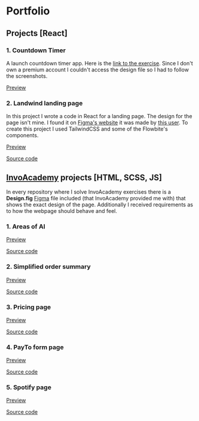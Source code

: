 # Portfolio

## Projects [React]

### 1. Countdown Timer

A launch countdown timer app. Here is the [link to the exercise](https://www.frontendmentor.io/challenges/launch-countdown-timer-N0XkGfyz-). Since I don't own a premium account I couldn't access the design file so I had to follow the screenshots.

[Preview](https://piotrfijol.github.io/countdown-timer)

### 2. Landwind landing page

In this project I wrote a code in React for a landing page. The design for the page isn't mine. I found it on [Figma's website](https://www.figma.com/community/file/1125744163617429490) it was made by [this user](https://www.figma.com/@themesberg). To create this project
I used TailwindCSS and some of the Flowbite's components.

[Preview](https://piotrfijol.github.io/landwind-landing-page)

[Source code](https://github.com/piotrfijol/landwind-landing-page)

## [InvoAcademy](https://platform.invo.academy/) projects [HTML, SCSS, JS]


In every repository where I solve InvoAcademy exercises there is a **Design.fig** [Figma](https://www.figma.com/) file included 
(that InvoAcademy provided me with) that shows the exact design of the page. Additionally I received 
requirements as to how the webpage should behave and feel.


### 1. Areas of AI

[Preview](https://piotrfijol.github.io/areas-of-ai)

[Source code](https://github.com/piotrfijol/areas-of-ai)


### 2. Simplified order summary

[Preview](https://piotrfijol.github.io/simplified-order-summary)

[Source code](https://github.com/piotrfijol/simplified-order-summary)


### 3. Pricing page

[Preview](https://piotrfijol.github.io/pricing-page)

[Source code](https://github.com/piotrfijol/pricing-page)


### 4. PayTo form page

[Preview](https://piotrfijol.github.io/payto-form)

[Source code](https://github.com/piotrfijol/payto-form)


### 5. Spotify page

[Preview](https://piotrfijol.github.io/spotify-page)

[Source code](https://github.com/piotrfijol/spotify-page)






